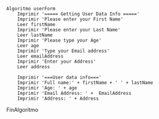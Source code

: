	Algoritmo userForm
		Imprimir '===== Getting User Data Info ====='
		Imprimir 'Please enter your First Name'
		Leer firstName
		Imprimir 'Please enter your Last Name'
		Leer lastName
		Imprimir 'Please type your Age'
		Leer age
		Imprimir 'Type your Email address'
		Leer emailAddress
		Imprimir 'Enter your Address'
		Leer address
		
		Imprimir '===User data info==='
		Imprimir 'Full name:' + firstName + ' ' + lastName
		Imprimir 'Age: ' + age
		Imprimir 'Email Address: ' +  EmailAddress
		Imprimir 'Address: ' + Address
FinAlgoritmo

